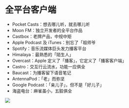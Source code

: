 # 全平台客户端
- Pocket Casts：想去哪儿听，就去哪儿听
- Moon FM：独立开发者的全平台作品
- Castbox：老牌产品，中规中矩
- Apple Podcast 及 iTunes：别忘了「祖师爷
- Spotify：音乐流媒体巨头发力播客平台
- Himalaya：最熟悉的「陌生人」
- Overcast：Apple 定义了「播客」，它定义了「播客客户端」
- Castro：交互行云流水，功能一应俱全
- Baucast：为播客留下语音笔记
- AntennaPod：「老」而弥坚
- Google Podcast：「亲儿子」，但不是「好儿子」
- 海盗电台：麻雀虽小，五脏俱全

![](https://pic4.zhimg.com/100/v2-556314541a30752e7d533283d7ff887f_r.jpeg)